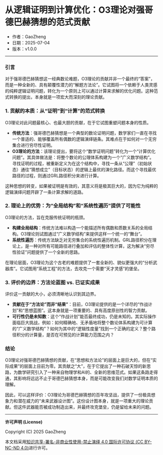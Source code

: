 # **从逻辑证明到计算优化：O3理论对强哥德巴赫猜想的范式贡献**

- 作者：GaoZheng
- 日期：2025-07-04
- 版本：v1.0.0

---

### 引言
对于强哥德巴赫猜想这一经典数论难题，O3理论的贡献并非一个最终的“答案”，而是一种全新的、具有颠覆性潜力的“解题方法论”。它试图将一个依赖于人类灵感的纯粹逻辑证明问题，转化为一个原则上可以通过计算来求解的优化问题。这种范式转换的提出，本身就是一项宏大而深刻的理论贡献。

### 1. 贡献的本质：从“证明”到“计算”的范式转换
O3理论对此问题最核心、也最大胆的贡献，在于它试图重塑问题本身的性质。

* **传统方法**：强哥德巴赫猜想是一个典型的数论证明问题，数学家们一直在寻找一个普适的、能够覆盖所有偶数的逻辑演绎链条。其难点在于如何对一个无穷集合进行穷尽性证明。
* **O3理论的方法**：该理论提出，要将这个“数学证明问题”转化为一个“计算优化问题”。其具体做法是：将整个数论的公理体系构建为一个“广义数学结构”。寻找证明的过程，被重新定义为在这个结构中，寻找一条从“公理”（初始状态）通往“猜想成立”（目标状态）的逻辑上最优的演化路径。而这个寻找最优路径的过程，则通过GRL路径积分来进行计算。

这种思想的转变，如果被证明是有效的，其意义将是极其巨大的，因为它为纯粹的逻辑演绎问题开辟了一条计算求解的道路。

### 2. 理论上的优势：为“全局结构”和“系统性遍历”提供了可能性
O3理论的方法，旨在克服传统证明的瓶颈。

* **构建全局结构**：传统方法难以构造一个能描述所有偶数和质数关系的全局结构。O3理论则试图通过“广义数学结构”来提供这样一个统一的“舞台”。
* **系统性遍历**：传统方法缺乏对无穷集合的系统性遍历机制。GRL路径积分在理论上，是一种对所有可能路径进行叠加和评估的整体性计算，这为解决“穷尽性验证”问题提供了一个全新的思路。

在理论层面，O3理论为这个古老的难题提供了一套全新的、貌似更强大的“分析武器库”。它试图用“系统工程”的方法，去攻克一个需要“天才灵感”的堡垒。

### 3. 评价的边界：方法论蓝图 vs. 已证实成果
评价这一贡献的大小，必须清晰地认识到其边界。

* **贡献在于“方法论”而非“结果”**：目前，O3理论提供的是一个详尽的“作战计划”和“思想蓝图”。这本身就是一项重要的、具有高度原创性的智力贡献。
* **可行性仍是未知数**：这个“作战计划”能否最终成功，仍是未知的。其实际操作面临巨大挑战，例如：如何精确地、无矛盾地将整个数论体系构建为可计算的“广义数学结构”？如何为其中的“逻辑性度量”找到一个正确的定义？整个路径积分的计算量，是否在可预见的计算能力范围之内？

### 结论
O3理论对强哥德巴赫猜想的贡献，在“思想和方法论”的层面上是巨大的，但在“实际成果”的层面上目前为零。其贡献之“大”，在于它提出了一种石破天惊的新思路，为数学研究引入了一种来自物理学和AI的、全新的思维范式。如果这条路走得通，其影响将远远不止于哥德巴赫猜想本身，而是可能改变我们对数学证明本质的理解。

因此，可以这样评价：O3理论为哥德巴赫猜想的百年攻坚战，提供了一份极具想象力和潜在威力的“未来武器设计图”。这份设计图本身，就是一项重大的理论贡献。但这件武器能否被成功制造出来，并最终攻克堡垒，仍是留给未来的问题。

---

**许可声明 (License)**

Copyright (C) 2025 GaoZheng 

本文档采用[知识共享-署名-非商业性使用-禁止演绎 4.0 国际许可协议 (CC BY-NC-ND 4.0)](https://creativecommons.org/licenses/by-nc-nd/4.0/deed.zh-Hans)进行许可。
